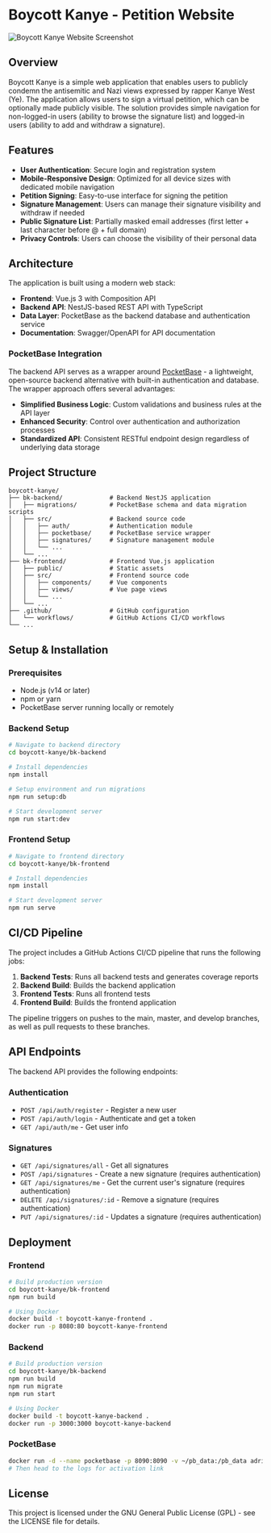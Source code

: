 # Boycott Kanye - Petition Website

![Boycott Kanye Website Screenshot](https://i.imgur.com/p7VB2zD.png)

## Overview

Boycott Kanye is a simple web application that enables users to publicly condemn the antisemitic and Nazi views expressed by rapper Kanye West (Ye). The application allows users to sign a virtual petition, which can be optionally made publicly visible. The solution provides simple navigation for non-logged-in users (ability to browse the signature list) and logged-in users (ability to add and withdraw a signature).

## Features

- **User Authentication**: Secure login and registration system
- **Mobile-Responsive Design**: Optimized for all device sizes with dedicated mobile navigation
- **Petition Signing**: Easy-to-use interface for signing the petition
- **Signature Management**: Users can manage their signature visibility and withdraw if needed
- **Public Signature List**: Partially masked email addresses (first letter + last character before @ + full domain)
- **Privacy Controls**: Users can choose the visibility of their personal data

## Architecture

The application is built using a modern web stack:

- **Frontend**: Vue.js 3 with Composition API
- **Backend API**: NestJS-based REST API with TypeScript
- **Data Layer**: PocketBase as the backend database and authentication service
- **Documentation**: Swagger/OpenAPI for API documentation

### PocketBase Integration

The backend API serves as a wrapper around [PocketBase](https://pocketbase.io/) - a lightweight, open-source backend alternative with built-in authentication and database. The wrapper approach offers several advantages:

- **Simplified Business Logic**: Custom validations and business rules at the API layer
- **Enhanced Security**: Control over authentication and authorization processes
- **Standardized API**: Consistent RESTful endpoint design regardless of underlying data storage

## Project Structure

```
boycott-kanye/
├── bk-backend/             # Backend NestJS application
│   ├── migrations/         # PocketBase schema and data migration scripts
│   ├── src/                # Backend source code
│   │   ├── auth/           # Authentication module
│   │   ├── pocketbase/     # PocketBase service wrapper
│   │   ├── signatures/     # Signature management module
│   │   └── ...            
│   └── ...                
├── bk-frontend/            # Frontend Vue.js application
│   ├── public/             # Static assets
│   ├── src/                # Frontend source code
│   │   ├── components/     # Vue components
│   │   ├── views/          # Vue page views
│   │   └── ...            
│   └── ...                
├── .github/                # GitHub configuration
│   └── workflows/          # GitHub Actions CI/CD workflows
└── ...
```

## Setup & Installation

### Prerequisites

- Node.js (v14 or later)
- npm or yarn
- PocketBase server running locally or remotely

### Backend Setup

```bash
# Navigate to backend directory
cd boycott-kanye/bk-backend

# Install dependencies
npm install

# Setup environment and run migrations
npm run setup:db

# Start development server
npm run start:dev
```

### Frontend Setup

```bash
# Navigate to frontend directory
cd boycott-kanye/bk-frontend

# Install dependencies
npm install

# Start development server
npm run serve
```

## CI/CD Pipeline

The project includes a GitHub Actions CI/CD pipeline that runs the following jobs:

1. **Backend Tests**: Runs all backend tests and generates coverage reports
2. **Backend Build**: Builds the backend application
3. **Frontend Tests**: Runs all frontend tests
4. **Frontend Build**: Builds the frontend application

The pipeline triggers on pushes to the main, master, and develop branches, as well as pull requests to these branches.

## API Endpoints

The backend API provides the following endpoints:

### Authentication

- `POST /api/auth/register` - Register a new user
- `POST /api/auth/login` - Authenticate and get a token
- `GET /api/auth/me` - Get user info

### Signatures

- `GET /api/signatures/all` - Get all signatures
- `POST /api/signatures` - Create a new signature (requires authentication)
- `GET /api/signatures/me` - Get the current user's signature (requires authentication)
- `DELETE /api/signatures/:id` - Remove a signature (requires authentication)
- `PUT /api/signatures/:id` - Updates a signature (requires authentication)

## Deployment

### Frontend

```bash
# Build production version
cd boycott-kanye/bk-frontend
npm run build

# Using Docker
docker build -t boycott-kanye-frontend .
docker run -p 8080:80 boycott-kanye-frontend
```

### Backend

```bash
# Build production version
cd boycott-kanye/bk-backend
npm run build
npm run migrate
npm run start

# Using Docker
docker build -t boycott-kanye-backend .
docker run -p 3000:3000 boycott-kanye-backend
```

### PocketBase

```bash
docker run -d --name pocketbase -p 8090:8090 -v ~/pb_data:/pb_data adrianmusante/pocketbase
# Then head to the logs for activation link
```

## License

This project is licensed under the GNU General Public License (GPL) - see the LICENSE file for details.
